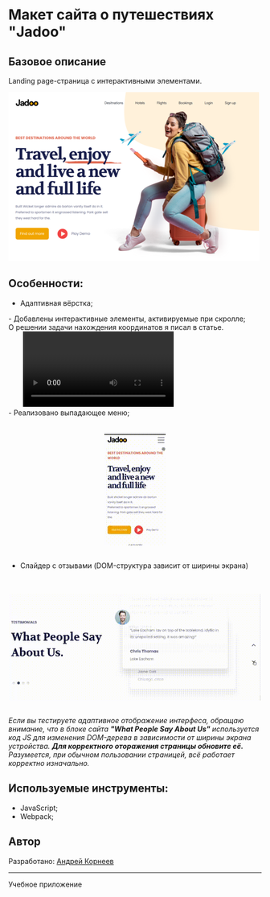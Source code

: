 # Макет сайта о путешествиях "Jadoo"
## Базовое описание
Landing page-страница с интерактивными элементами.

![Main Page of application](./readme_src/main.png)

## Особенности:
- Адаптивная вёрстка;
<GIF>
- Добавлены интерактивные элементы, активируемые при скролле;<br>
О решении задачи нахождения координатов я писал в статье. 
<code>
    <video autoplay="autoplay" loop="loop">
        <source src="./readme_src/plane.mov" type='video/quicktime; codecs="avc1.42E01E"'>
    </video>
</code>
- Реализовано выпадающее меню;<br>
<code>
    <img src="./readme_src/menu.gif" style="display:block; margin:0 auto;">
</code>

- Слайдер с отзывами (DOM-структура зависит от ширины экрана)<br>
<code>
    <img src="./readme_src/slides.gif" style="display:block; margin:0 auto; width: 500px">
</code>


_Если вы тестируете адаптивное отображение интерфеса, обращаю внимание, что в блоке сайта **"What People Say About Us"** используется код JS для изменения DOM-дерева в зависимости от ширины экрана устройства. **Для корректного оторажения страницы обновите её.** Разумеется, при обычном пользовании страницей, всё работает корректно изначально._


## Используемые инструменты:
- JavaScript;
- Webpack;

## Автор 
Разработано: [Андрей Корнеев](https://github.com/andrey-kor) <br>

---
Учебное приложение